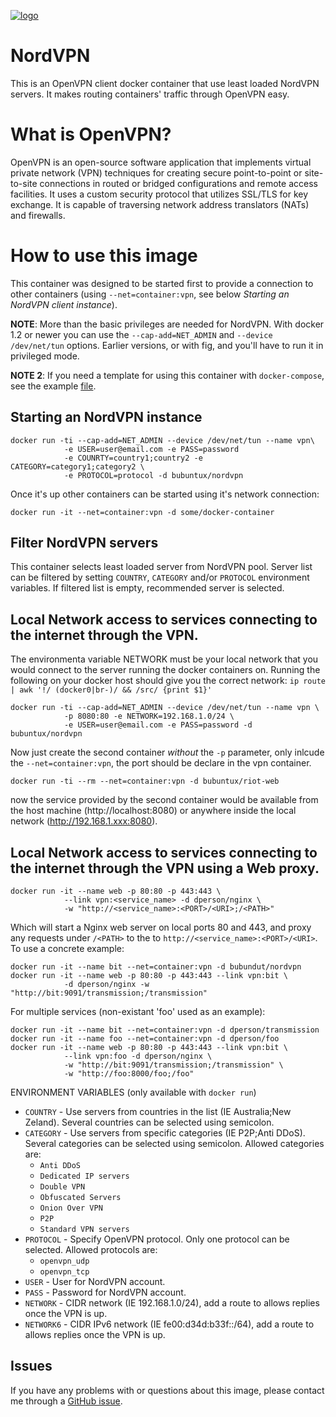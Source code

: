 [![logo](https://github.com/bubuntux/nordvpn/raw/master/NordVpn_logo.png)](https://ref.nordvpn.com/?id=171828599)

# NordVPN

This is an OpenVPN client docker container that use least loaded NordVPN servers. It makes routing containers' traffic through OpenVPN easy.

# What is OpenVPN?

OpenVPN is an open-source software application that implements virtual private network (VPN) techniques for creating secure point-to-point or site-to-site connections in routed or bridged configurations and remote access facilities. It uses a custom security protocol that utilizes SSL/TLS for key exchange. It is capable of traversing network address translators (NATs) and firewalls.

# How to use this image

This container was designed to be started first to provide a connection to other containers (using `--net=container:vpn`, see below *Starting an NordVPN client instance*).

**NOTE**: More than the basic privileges are needed for NordVPN. With docker 1.2 or newer you can use the `--cap-add=NET_ADMIN` and `--device /dev/net/tun` options. Earlier versions, or with fig, and you'll have to run it in privileged mode.

**NOTE 2**: If you need a template for using this container with `docker-compose`, see the example [file](https://github.com/dperson/openvpn-client/raw/master/docker-compose.yml).

## Starting an NordVPN instance

    docker run -ti --cap-add=NET_ADMIN --device /dev/net/tun --name vpn\
                -e USER=user@email.com -e PASS=password
                -e COUNRTY=country1;country2 -e CATEGORY=category1;category2 \
                -e PROTOCOL=protocol -d bubuntux/nordvpn

Once it's up other containers can be started using it's network connection:

    docker run -it --net=container:vpn -d some/docker-container

## Filter NordVPN servers

This container selects least loaded server from NordVPN pool. Server list can be filtered by setting `COUNTRY`, `CATEGORY` and/or `PROTOCOL` environment variables. If filtered list is empty, recommended server is selected.

## Local Network access to services connecting to the internet through the VPN.

The environmenta variable NETWORK must be your local network that you would connect to the server running the docker containers on. Running the following on your docker host should give you the correct network: `ip route | awk '!/ (docker0|br-)/ && /src/ {print $1}'`

    docker run -ti --cap-add=NET_ADMIN --device /dev/net/tun --name vpn \
                -p 8080:80 -e NETWORK=192.168.1.0/24 \ 
                -e USER=user@email.com -e PASS=password -d bubuntux/nordvpn                

Now just create the second container _without_ the `-p` parameter, only inlcude the `--net=container:vpn`, the port should be declare in the vpn container.

    docker run -ti --rm --net=container:vpn -d bubuntux/riot-web

now the service provided by the second container would be available from the host machine (http://localhost:8080) or anywhere inside the local network (http://192.168.1.xxx:8080).

## Local Network access to services connecting to the internet through the VPN using a Web proxy.

    docker run -it --name web -p 80:80 -p 443:443 \
                --link vpn:<service_name> -d dperson/nginx \
                -w "http://<service_name>:<PORT>/<URI>;/<PATH>"

Which will start a Nginx web server on local ports 80 and 443, and proxy any requests under `/<PATH>` to the to `http://<service_name>:<PORT>/<URI>`. To use a concrete example:

    docker run -it --name bit --net=container:vpn -d bubundut/nordvpn
    docker run -it --name web -p 80:80 -p 443:443 --link vpn:bit \
                -d dperson/nginx -w "http://bit:9091/transmission;/transmission"

For multiple services (non-existant 'foo' used as an example):

    docker run -it --name bit --net=container:vpn -d dperson/transmission
    docker run -it --name foo --net=container:vpn -d dperson/foo
    docker run -it --name web -p 80:80 -p 443:443 --link vpn:bit \
                --link vpn:foo -d dperson/nginx \
                -w "http://bit:9091/transmission;/transmission" \
                -w "http://foo:8000/foo;/foo"

ENVIRONMENT VARIABLES (only available with `docker run`)

 * `COUNTRY`  - Use servers from countries in the list (IE Australia;New Zeland). Several countries can be selected using semicolon.
 * `CATEGORY` - Use servers from specific categories (IE P2P;Anti DDoS). Several categories can be selected using semicolon. Allowed categories are:
   * `Anti DDoS`
   * `Dedicated IP servers`
   * `Double VPN`
   * `Obfuscated Servers`
   * `Onion Over VPN`
   * `P2P`
   * `Standard VPN servers`
 * `PROTOCOL` - Specify OpenVPN protocol. Only one protocol can be selected. Allowed protocols are:
   * `openvpn_udp`
   * `openvpn_tcp`
 * `USER`     - User for NordVPN account.
 * `PASS`     - Password for NordVPN account.
 * `NETWORK`  - CIDR network (IE 192.168.1.0/24), add a route to allows replies once the VPN is up.
 * `NETWORK6` - CIDR IPv6 network (IE fe00:d34d:b33f::/64), add a route to allows replies once the VPN is up.

## Issues

If you have any problems with or questions about this image, please contact me through a [GitHub issue](https://github.com/bubuntux/nordvpn/issues).
